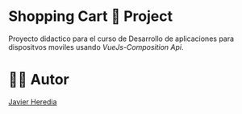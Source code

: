 # Shopping Cart 🛒 Project

Proyecto didactico para el curso de Desarrollo de 
aplicaciones para dispositvos moviles  usando _VueJs-Composition Api_.

# 👨‍🎓 Autor
[Javier Heredia](https://github.com/Javierhr1234)



